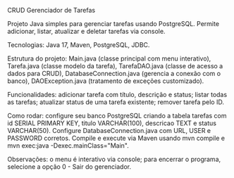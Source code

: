 CRUD Gerenciador de Tarefas

Projeto Java simples para gerenciar tarefas usando PostgreSQL. Permite adicionar, listar, atualizar e deletar tarefas via console.

Tecnologias: Java 17, Maven, PostgreSQL, JDBC.

Estrutura do projeto: Main.java (classe principal com menu interativo), Tarefa.java (classe modelo da tarefa), TarefaDAO.java (classe de acesso a dados para CRUD), DatabaseConnection.java (gerencia a conexão com o banco), DAOException.java (tratamento de exceções customizado).

Funcionalidades: adicionar tarefa com título, descrição e status; listar todas as tarefas; atualizar status de uma tarefa existente; remover tarefa pelo ID.

Como rodar: configure seu banco PostgreSQL criando a tabela tarefas com id SERIAL PRIMARY KEY, titulo VARCHAR(100), descricao TEXT e status VARCHAR(50). Configure DatabaseConnection.java com URL, USER e PASSWORD corretos. Compile e execute via Maven usando mvn compile e mvn exec:java -Dexec.mainClass="Main".

Observações: o menu é interativo via console; para encerrar o programa, selecione a opção 0 - Sair do gerenciador.